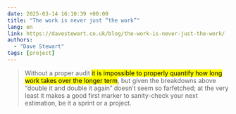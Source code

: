 ```yaml
---
date: 2025-03-14 16:10:39 +00:00
title: "The work is never just “the work”"
lang: en
link: https://davestewart.co.uk/blog/the-work-is-never-just-the-work/
authors:
  - "Dave Stewart"
tags: [project]
---
```


> Without a proper audit <mark>it is impossible to properly quantify how long work takes over the longer term</mark>, but given the breakdowns above “double it and double it again” doesn’t seem so farfetched; at the very least it makes a good first marker to sanity-check your next estimation, be it a sprint or a project.
